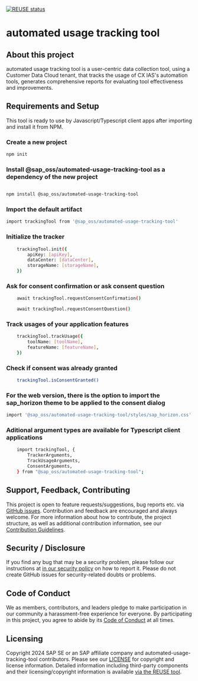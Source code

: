 [![REUSE status](https://api.reuse.software/badge/github.com/SAP/automated-usage-tracking-tool)](https://api.reuse.software/info/github.com/SAP/automated-usage-tracking-tool)

# automated usage tracking tool

## About this project

automated usage tracking tool is a user-centric data collection tool, using a Customer Data Cloud tenant, that tracks the usage of CX IAS's automation tools, generates comprehensive reports for evaluating tool effectiveness and improvements.

## Requirements and Setup

This tool is ready to use by Javascript/Typescript client apps after importing and install it from NPM.

### Create a new project

```sh
npm init
```

### Install @sap_oss/automated-usage-tracking-tool as a dependency of the new project

```sh

npm install @sap_oss/automated-usage-tracking-tool
```

### Import the default artifact

```sh
import trackingTool from '@sap_oss/automated-usage-tracking-tool'
```

### Initialize the tracker

```sh
    trackingTool.init({
        apiKey: [apiKey],
        dataCenter: [dataCenter],
        storageName: [storageName],
    })
```

### Ask for consent confirmation or ask consent question

```sh
    await trackingTool.requestConsentConfirmation()

    await trackingTool.requestConsentQuestion()
```

### Track usages of your application features

```sh
    trackingTool.trackUsage({
        toolName: [toolName],
        featureName: [featureName],
    })
```

### Check if consent was already granted

```sh
    trackingTool.isConsentGranted()
```

### For the web version, there is the option to import the sap_horizon theme to be applied to the consent dialog

```sh
import '@sap_oss/automated-usage-tracking-tool/styles/sap_horizon.css'
```

### Aditional argument types are available for Typescript client applications

```sh
    import trackingTool, {
        TrackerArguments,
        TrackUsageArguments,
        ConsentArguments,
    } from "@sap_oss/automated-usage-tracking-tool";
```

## Support, Feedback, Contributing

This project is open to feature requests/suggestions, bug reports etc. via [GitHub issues](https://github.com/SAP/automated-usage-tracking-tool/issues). Contribution and feedback are encouraged and always welcome. For more information about how to contribute, the project structure, as well as additional contribution information, see our [Contribution Guidelines](CONTRIBUTING.md).

## Security / Disclosure

If you find any bug that may be a security problem, please follow our instructions at [in our security policy](https://github.com/SAP/automated-usage-tracking-tool/security/policy) on how to report it. Please do not create GitHub issues for security-related doubts or problems.

## Code of Conduct

We as members, contributors, and leaders pledge to make participation in our community a harassment-free experience for everyone. By participating in this project, you agree to abide by its [Code of Conduct](https://github.com/SAP/.github/blob/main/CODE_OF_CONDUCT.md) at all times.

## Licensing

Copyright 2024 SAP SE or an SAP affiliate company and automated-usage-tracking-tool contributors. Please see our [LICENSE](LICENSE) for copyright and license information. Detailed information including third-party components and their licensing/copyright information is available [via the REUSE tool](https://api.reuse.software/info/github.com/SAP/automated-usage-tracking-tool).
